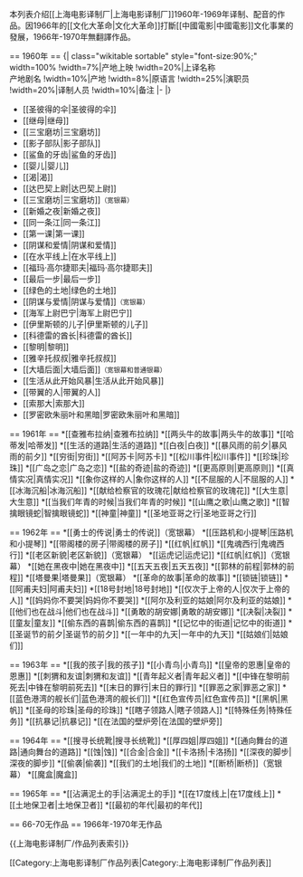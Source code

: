 本列表介绍[[上海电影译制厂|上海电影译制厂]]1960年-1969年译制、配音的作品。因1966年的[[文化大革命|文化大革命]]打斷[[中國電影|中國電影]]文化事業的發展，1966年-1970年無翻譯作品。

== 1960年 ==
{| class="wikitable sortable" style="font-size:90%;" width=100%
!width=7%|产地上映
!width=20%|上译名称<br />产地剧名
!width=10%|产地
!width=8%|原语言
!width=25%|演职员
!width=20%|译制人员
!width=10%|备注
|-
|}
* [[圣彼得的伞|圣彼得的伞]]
* [[继母|继母]]
* [[三宝磨坊|三宝磨坊]]
* [[影子部队|影子部队]]
* [[鲨鱼的牙齿|鲨鱼的牙齿]]
* [[婴儿|婴儿]]
* [[渴|渴]]
* [[达巴契上尉|达巴契上尉]]
* [[三宝磨坊|三宝磨坊]]<small>（宽银幕）</small>
* [[新婚之夜|新婚之夜]]
* [[同一条江|同一条江]]
* [[第一课|第一课]]
* [[阴谋和爱情|阴谋和爱情]]
* [[在水平线上|在水平线上]]
* [[福玛·高尔捷耶夫|福玛·高尔捷耶夫]]
* [[最后一步|最后一步]]
* [[绿色的土地|绿色的土地]]
* [[阴谋与爱情|阴谋与爱情]]<small>（宽银幕）</small>
* [[海军上尉巴宁|海军上尉巴宁]]
* [[伊里斯顿的儿子|伊里斯顿的儿子]]
* [[科德雷的酋长|科德雷的酋长]]
* [[黎明|黎明]]
* [[雅辛托叔叔|雅辛托叔叔]]
* [[大墙后面|大墙后面]]<small>（宽银幕和普通银幕）</small>
* [[生活从此开始风暴|生活从此开始风暴]]
* [[带翼的人|带翼的人]]
* [[索那大|索那大]]
* [[罗密欧朱丽叶和黑暗|罗密欧朱丽叶和黑暗]]

== 1961年 ==
*[[查雅布拉纳|查雅布拉纳]]
*[[两头牛的故事|两头牛的故事]]
*[[哈蒂发|哈蒂发]]
*[[生活的道路|生活的道路]]
*[[白夜|白夜]]
*[[暴风雨的前夕|暴风雨的前夕]]
*[[穷街|穷街]]
*[[阿苏卡|阿苏卡]]
*[[松川事件|松川事件]]
*[[珍珠|珍珠]]
*[[广岛之恋|广岛之恋]]
*[[盐的奇迹|盐的奇迹]]
*[[更高原则|更高原则]]
*[[真情实况|真情实况]]
*[[象你这样的人|象你这样的人]]
*[[不屈服的人|不屈服的人]]
*[[冰海沉船|冰海沉船]]
*[[献给检察官的玫瑰花|献给检察官的玫瑰花]]
*[[大生意|大生意]]
*[[当我们年青的时候|当我们年青的时候]]
*[[山鹰之歌|山鹰之歌]]
*[[智擒眼镜蛇|智擒眼镜蛇]]
*[[神童|神童]]
*[[圣地亚哥之行|圣地亚哥之行]] 

== 1962年 ==
*[[勇士的传说|勇士的传说]]（宽银幕）
*[[压路机和小提琴|压路机和小提琴]]
*[[带阁楼的房子|带阁楼的房子]]
*[[红帆|红帆]]
*[[鬼魂西行|鬼魂西行]]
*[[老区新貌|老区新貌]]（宽银幕）
*[[运虎记|运虎记]]
*[[红帆|红帆]]（宽银幕）
*[[她在黑夜中|她在黑夜中]]
*[[五天五夜|五天五夜]]
*[[郭林的前程|郭林的前程]]
*[[塔曼果|塔曼果]]（宽银幕）
*[[革命的故事|革命的故事]]
*[[锁链|锁链]]
*[[阿甫夫妇|阿甫夫妇]]
*[[18号封地|18号封地]]
*[[仅次于上帝的人|仅次于上帝的人]]
*[[妈妈你不要哭|妈妈你不要哭]]
*[[阿尔及利亚的姑娘|阿尔及利亚的姑娘]]
*[[他们也在战斗|他们也在战斗]]
*[[勇敢的胡安娜|勇敢的胡安娜]]
*[[决裂|决裂]]
*[[童友|童友]]
*[[偷东西的喜鹊|偷东西的喜鹊]]
*[[记忆中的街道|记忆中的街道]]
*[[圣诞节的前夕|圣诞节的前夕]]
*[[一年中的九天|一年中的九天]]
*[[姑娘们|姑娘们]] 

== 1963年 ==
*[[我的孩子|我的孩子]]
*[[小青鸟|小青鸟]]
*[[皇帝的恩惠|皇帝的恩惠]]
*[[刺猬和友谊|刺猬和友谊]]
*[[青年起义者|青年起义者]]
*[[中锋在黎明前死去|中锋在黎明前死去]]
*[[末日的罪行|末日的罪行]]
*[[罪恶之家|罪恶之家]]
*[[蓝色港湾的舰长们|蓝色港湾的舰长们]]
*[[红色宣传员|红色宣传员]]
*[[黑帆|黑帆]]
*[[圣母的珍珠|圣母的珍珠]]
*[[瞎子领路人|瞎子领路人]]
*[[特殊任务|特殊任务]]
*[[抗暴记|抗暴记]]
*[[在法国的壁炉旁|在法国的壁炉旁]] 

== 1964年 ==
*[[搜寻长统靴|搜寻长统靴]]
*[[厚四姐|厚四姐]]
*[[通向舞台的道路|通向舞台的道路]]
*[[蚀|蚀]]
*[[合金|合金]]
*[[卡洛扬|卡洛扬]]
*[[深夜的脚步|深夜的脚步]]
*[[偷袭|偷袭]]
*[[我们的土地|我们的土地]]
*[[断桥|断桥]]（宽银幕）
*[[魔盒|魔盒]] 

== 1965年 ==
*[[沾满泥土的手|沾满泥土的手]]
*[[在17度线上|在17度线上]]
*[[土地保卫者|土地保卫者]]
*[[最初的年代|最初的年代]] 

== 66-70无作品 ==
1966年-1970年无作品

{{上海电影译制厂/作品列表索引}}

[[Category:上海电影译制厂作品列表|Category:上海电影译制厂作品列表]]
